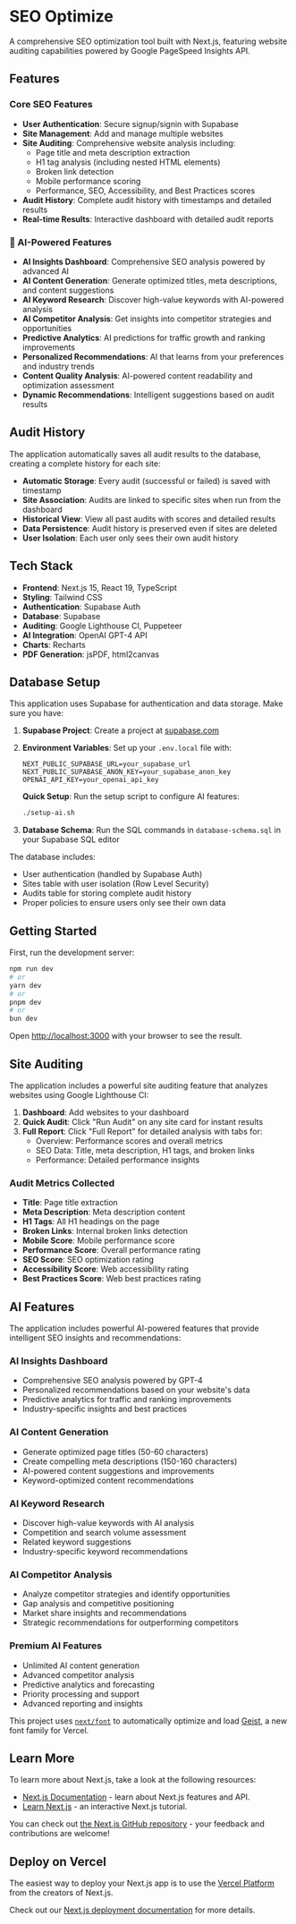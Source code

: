 # SEO Optimize

A comprehensive SEO optimization tool built with Next.js, featuring website auditing capabilities powered by Google PageSpeed Insights API.

<!-- Updated for PSI API integration -->

## Features

### Core SEO Features
- **User Authentication**: Secure signup/signin with Supabase
- **Site Management**: Add and manage multiple websites
- **Site Auditing**: Comprehensive website analysis including:
  - Page title and meta description extraction
  - H1 tag analysis (including nested HTML elements)
  - Broken link detection
  - Mobile performance scoring
  - Performance, SEO, Accessibility, and Best Practices scores
- **Audit History**: Complete audit history with timestamps and detailed results
- **Real-time Results**: Interactive dashboard with detailed audit reports

### 🤖 AI-Powered Features
- **AI Insights Dashboard**: Comprehensive SEO analysis powered by advanced AI
- **AI Content Generation**: Generate optimized titles, meta descriptions, and content suggestions
- **AI Keyword Research**: Discover high-value keywords with AI-powered analysis
- **AI Competitor Analysis**: Get insights into competitor strategies and opportunities
- **Predictive Analytics**: AI predictions for traffic growth and ranking improvements
- **Personalized Recommendations**: AI that learns from your preferences and industry trends
- **Content Quality Analysis**: AI-powered content readability and optimization assessment
- **Dynamic Recommendations**: Intelligent suggestions based on audit results

## Audit History

The application automatically saves all audit results to the database, creating a complete history for each site:

- **Automatic Storage**: Every audit (successful or failed) is saved with timestamp
- **Site Association**: Audits are linked to specific sites when run from the dashboard
- **Historical View**: View all past audits with scores and detailed results
- **Data Persistence**: Audit history is preserved even if sites are deleted
- **User Isolation**: Each user only sees their own audit history

## Tech Stack

- **Frontend**: Next.js 15, React 19, TypeScript
- **Styling**: Tailwind CSS
- **Authentication**: Supabase Auth
- **Database**: Supabase
- **Auditing**: Google Lighthouse CI, Puppeteer
- **AI Integration**: OpenAI GPT-4 API
- **Charts**: Recharts
- **PDF Generation**: jsPDF, html2canvas

## Database Setup

This application uses Supabase for authentication and data storage. Make sure you have:

1. **Supabase Project**: Create a project at [supabase.com](https://supabase.com)
2. **Environment Variables**: Set up your `.env.local` file with:
   ```
   NEXT_PUBLIC_SUPABASE_URL=your_supabase_url
   NEXT_PUBLIC_SUPABASE_ANON_KEY=your_supabase_anon_key
   OPENAI_API_KEY=your_openai_api_key
   ```

   **Quick Setup**: Run the setup script to configure AI features:
   ```bash
   ./setup-ai.sh
   ```
3. **Database Schema**: Run the SQL commands in `database-schema.sql` in your Supabase SQL editor

The database includes:
- User authentication (handled by Supabase Auth)
- Sites table with user isolation (Row Level Security)
- Audits table for storing complete audit history
- Proper policies to ensure users only see their own data

## Getting Started

First, run the development server:

```bash
npm run dev
# or
yarn dev
# or
pnpm dev
# or
bun dev
```

Open [http://localhost:3000](http://localhost:3000) with your browser to see the result.

## Site Auditing

The application includes a powerful site auditing feature that analyzes websites using Google Lighthouse CI:

1. **Dashboard**: Add websites to your dashboard
2. **Quick Audit**: Click "Run Audit" on any site card for instant results
3. **Full Report**: Click "Full Report" for detailed analysis with tabs for:
   - Overview: Performance scores and overall metrics
   - SEO Data: Title, meta description, H1 tags, and broken links
   - Performance: Detailed performance insights

### Audit Metrics Collected

- **Title**: Page title extraction
- **Meta Description**: Meta description content
- **H1 Tags**: All H1 headings on the page
- **Broken Links**: Internal broken links detection
- **Mobile Score**: Mobile performance score
- **Performance Score**: Overall performance rating
- **SEO Score**: SEO optimization rating
- **Accessibility Score**: Web accessibility rating
- **Best Practices Score**: Web best practices rating

## AI Features

The application includes powerful AI-powered features that provide intelligent SEO insights and recommendations:

### AI Insights Dashboard
- Comprehensive SEO analysis powered by GPT-4
- Personalized recommendations based on your website's data
- Predictive analytics for traffic and ranking improvements
- Industry-specific insights and best practices

### AI Content Generation
- Generate optimized page titles (50-60 characters)
- Create compelling meta descriptions (150-160 characters)
- AI-powered content suggestions and improvements
- Keyword-optimized content recommendations

### AI Keyword Research
- Discover high-value keywords with AI analysis
- Competition and search volume assessment
- Related keyword suggestions
- Industry-specific keyword recommendations

### AI Competitor Analysis
- Analyze competitor strategies and identify opportunities
- Gap analysis and competitive positioning
- Market share insights and recommendations
- Strategic recommendations for outperforming competitors

### Premium AI Features
- Unlimited AI content generation
- Advanced competitor analysis
- Predictive analytics and forecasting
- Priority processing and support
- Advanced reporting and insights

This project uses [`next/font`](https://nextjs.org/docs/app/building-your-application/optimizing/fonts) to automatically optimize and load [Geist](https://vercel.com/font), a new font family for Vercel.

## Learn More

To learn more about Next.js, take a look at the following resources:

- [Next.js Documentation](https://nextjs.org/docs) - learn about Next.js features and API.
- [Learn Next.js](https://nextjs.org/learn) - an interactive Next.js tutorial.

You can check out [the Next.js GitHub repository](https://github.com/vercel/next.js) - your feedback and contributions are welcome!

## Deploy on Vercel

The easiest way to deploy your Next.js app is to use the [Vercel Platform](https://vercel.com/new?utm_medium=default-template&filter=next.js&utm_source=create-next-app&utm_campaign=create-next-app-readme) from the creators of Next.js.

Check out our [Next.js deployment documentation](https://nextjs.org/docs/app/building-your-application/deploying) for more details.

